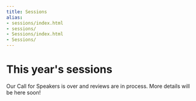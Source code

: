 ```yaml
---
title: Sessions
alias:
- sessions/index.html
- sessions/
- Sessions/index.html
- Sessions/
---
```


<style>
    #spotitQrImage {
        width: 15%; 
        display: inline-block;
    }
    #spotitQrText {
        width: 70%; 
        display: inline-block; 
        padding-left:5%; 
        vertical-align: middle;
    }
    @media only screen and (max-width: 992px) {
        #spotitQrImage {
            width: 25%;
        }
        #spotitQrText {
        }
        #spotitqrcode {
            /* width: 50px; */
        }
    }
</style>

# This year's sessions
<div class="icon-hr"></div>

Our Call for Speakers is over and reviews are in process. More details will be here soon!